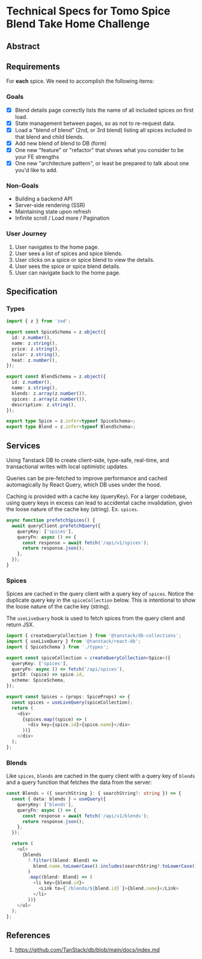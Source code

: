 # Technical Specs for Tomo Spice Blend Take Home Challenge

## Abstract

## Requirements

For **each** spice. We need to accomplish the following items:

### Goals

- [x] Blend details page correctly lists the name of all included spices on first load.
- [x] State management between pages, so as not to re-request data.
- [x] Load a "blend of blend" (2nd, or 3rd blend) listing all spices included in that blend and child blends.
- [x] Add new blend of blend to DB (form)
- [x] One new "feature" or "refactor" that shows what you consider to be your FE strengths
- [x] One new "architecture pattern", or least be prepared to talk about one you'd like to add.

### Non-Goals

- Building a backend API
- Server-side rendering (SSR)
- Maintaining state upon refresh
- Infinite scroll / Load more / Pagination

### User Journey

1. User navigates to the home page.
2. User sees a list of spices and spice blends.
3. User clicks on a spice or spice blend to view the details.
4. User sees the spice or spice blend details.
5. User can navigate back to the home page.

## Specification

### Types

```typescript
import { z } from 'zod';

export const SpiceSchema = z.object({
  id: z.number(),
  name: z.string(),
  price: z.string(),
  color: z.string(),
  heat: z.number(),
});

export const BlendSchema = z.object({
  id: z.number(),
  name: z.string(),
  blends: z.array(z.number()),
  spices: z.array(z.number()),
  description: z.string(),
});

export type Spice = z.infer<typeof SpiceSchema>;
export type Blend = z.infer<typeof BlendSchema>;
```

## Services

Using Tanstack DB to create client-side, type-safe, real-time, and transactional writes with local optimistic updates.

Queries can be pre-fetched to improve performance and cached automagically by React Query, which DB uses under the hood.

Caching is provided with a cache key (queryKey). For a larger codebase, using query keys in excess can lead to accidental cache invalidation, given the loose nature of the cache key (string). Ex. `spices`.

```typescript
async function prefetchSpices() {
  await queryClient.prefetchQuery({
    queryKey: ['spices'],
    queryFn: async () => {
      const response = await fetch('/api/v1/spices');
      return response.json();
    },
  });
}
```

### Spices

Spices are cached in the query client with a query key of `spices`. Notice the duplicate query key in the `spiceCollection` below. This is intentional to show the loose nature of the cache key (string).

The `useLiveQuery` hook is used to fetch spices from the query client and return JSX.

```typescript
import { createQueryCollection } from '@tanstack/db-collections';
import { useLiveQuery } from '@tanstack/react-db';
import { SpiceSchema } from './types';

export const spiceCollection = createQueryCollection<Spice>({
  queryKey: ['spices'],
  queryFn: async () => fetch('/api/spices'),
  getId: (spice) => spice.id,
  schema: SpiceSchema,
});

export const Spices = (props: SpiceProps) => {
  const spices = useLiveQuery(spiceCollection);
  return (
    <div>
      {spices.map((spice) => (
        <div key={spice.id}>{spice.name}</div>
      ))}
    </div>
  );
};
```

### Blends

Like `spices`, `blends` are cached in the query client with a query key of `blends` and a query function that fetches the data from the server:

```typescript
const Blends = ({ searchString }: { searchString?: string }) => {
  const { data: blends } = useQuery({
    queryKey: ['blends'],
    queryFn: async () => {
      const response = await fetch('/api/v1/blends');
      return response.json();
    },
  });

  return (
    <ul>
      {blends
        ?.filter((blend: Blend) =>
          blend.name.toLowerCase().includes(searchString?.toLowerCase() ?? ''),
        )
        .map((blend: Blend) => (
          <li key={blend.id}>
            <Link to={`/blends/${blend.id}`}>{blend.name}</Link>
          </li>
        ))}
    </ul>
  );
};
```

## References

1. https://github.com/TanStack/db/blob/main/docs/index.md
